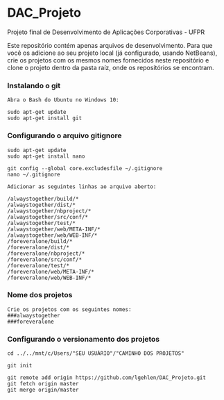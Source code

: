 # DAC_Projeto
Projeto final de Desenvolvimento de Aplicações Corporativas - UFPR

Este repositório contém apenas arquivos de desenvolvimento. Para que você os adicione ao seu projeto local (já configurado, usando NetBeans), crie os projetos com os mesmos nomes fornecidos neste repositório e clone o projeto dentro da pasta raíz, onde os repositórios se encontram.

### Instalando o git
```
Abra o Bash do Ubuntu no Windows 10:

sudo apt-get update
sudo apt-get install git
```

### Configurando o arquivo gitignore
```
sudo apt-get update
sudo apt-get install nano

git config --global core.excludesfile ~/.gitignore 
nano ~/.gitignore

Adicionar as seguintes linhas ao arquivo aberto: 

/alwaystogether/build/*
/alwaystogether/dist/*
/alwaystogether/nbproject/*
/alwaystogether/src/conf/*
/alwaystogether/test/*
/alwaystogether/web/META-INF/*
/alwaystogether/web/WEB-INF/*
/foreveralone/build/*
/foreveralone/dist/*
/foreveralone/nbproject/*
/foreveralone/src/conf/*
/foreveralone/test/*
/foreveralone/web/META-INF/*
/foreveralone/web/WEB-INF/*
```

### Nome dos projetos
```
Crie os projetos com os seguintes nomes: 
###alwaystogether
###foreveralone
```

### Configurando o versionamento dos projetos
```
cd ../../mnt/c/Users/"SEU USUÁRIO"/"CAMINHO DOS PROJETOS"

git init

git remote add origin https://github.com/lgehlen/DAC_Projeto.git
git fetch origin master
git merge origin/master
```
